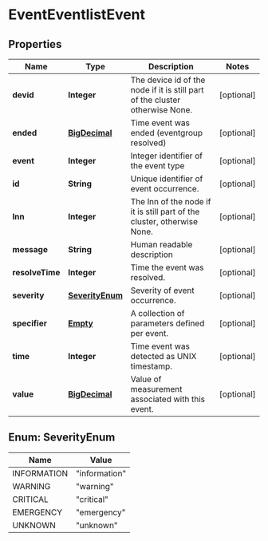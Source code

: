 
# EventEventlistEvent

## Properties
Name | Type | Description | Notes
------------ | ------------- | ------------- | -------------
**devid** | **Integer** | The device id of the node if it is still part of the cluster otherwise None. |  [optional]
**ended** | [**BigDecimal**](BigDecimal.md) | Time event was ended (eventgroup resolved) |  [optional]
**event** | **Integer** | Integer identifier of the event type |  [optional]
**id** | **String** | Unique identifier of event occurrence. |  [optional]
**lnn** | **Integer** | The lnn of the node if it is still part of the cluster, otherwise None. |  [optional]
**message** | **String** | Human readable description |  [optional]
**resolveTime** | **Integer** | Time the event was resolved. |  [optional]
**severity** | [**SeverityEnum**](#SeverityEnum) | Severity of event occurrence. |  [optional]
**specifier** | [**Empty**](Empty.md) | A collection of parameters defined per event. |  [optional]
**time** | **Integer** | Time event was detected as UNIX timestamp. |  [optional]
**value** | [**BigDecimal**](BigDecimal.md) | Value of measurement associated with this event. |  [optional]


<a name="SeverityEnum"></a>
## Enum: SeverityEnum
Name | Value
---- | -----
INFORMATION | &quot;information&quot;
WARNING | &quot;warning&quot;
CRITICAL | &quot;critical&quot;
EMERGENCY | &quot;emergency&quot;
UNKNOWN | &quot;unknown&quot;



